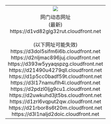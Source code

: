 ﻿<table>
  <tr></tr>
  <tr><td colspan=2 align=center><img src="https://d1vd82glg32rut.cloudfront.net/Up/oGate.jpg" /></td></tr>
  <tr><td colspan=2 align=center>网门动态网址<br/>(最新)
<br>https://d1vd82glg32rut.cloudfront.net
<br/><br/>(以下网址可能失效)
<br>https://d3dol5sifm6i6b.cloudfront.net
<br>https://d2nljmac896juj.cloudfront.net
<br>https://d393w5yyaqspzg.cloudfront.net
<br>https://d21490u4279qll.cloudfront.net
<br>https://d1p5cc0badf59t.cloudfront.net
<br>https://d3l17namuflh4l.cloudfront.net
<br>https://d2pdzl0ljg9cu1.cloudfront.net
<br>https://d2uwkuhd3jt5bs.cloudfront.net
<br>https://d1zrl6vqput2qw.cloudfront.net
<br>https://d21rbor8s6t20m.cloudfront.net
<br>https://d3l1naljd2doic.cloudfront.net
    </td>
  </tr>
</table>
